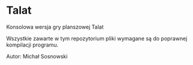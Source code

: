 # Talat
Konsolowa wersja gry planszowej Talat

Wszystkie zawarte w tym repozytorium pliki
wymagane są do poprawnej kompilacji programu.

Autor: Michał Sosnowski
